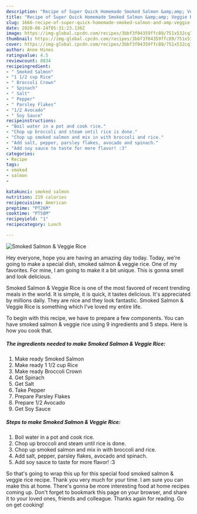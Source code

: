 ```yaml
---
description: "Recipe of Super Quick Homemade Smoked Salmon &amp;amp; Veggie Rice"
title: "Recipe of Super Quick Homemade Smoked Salmon &amp;amp; Veggie Rice"
slug: 1666-recipe-of-super-quick-homemade-smoked-salmon-and-amp-veggie-rice
date: 2020-06-24T05:31:23.136Z
image: https://img-global.cpcdn.com/recipes/3bbf3f04359ffc89/751x532cq70/smoked-salmon-veggie-rice-recipe-main-photo.jpg
thumbnail: https://img-global.cpcdn.com/recipes/3bbf3f04359ffc89/751x532cq70/smoked-salmon-veggie-rice-recipe-main-photo.jpg
cover: https://img-global.cpcdn.com/recipes/3bbf3f04359ffc89/751x532cq70/smoked-salmon-veggie-rice-recipe-main-photo.jpg
author: Anne Hines
ratingvalue: 4.5
reviewcount: 8834
recipeingredient:
- " Smoked Salmon"
- "1 1/2 cup Rice"
- " Broccoli Crown"
- " Spinach"
- " Salt"
- " Pepper"
- " Parsley Flakes"
- "1/2 Avocado"
- " Soy Sauce"
recipeinstructions:
- "Boil water in a pot and cook rice."
- "Chop up broccoli and steam until rice is done."
- "Chop up smoked salmon and mix in with broccoli and rice."
- "Add salt, pepper, parsley flakes, avocado and spinach."
- "Add soy sauce to taste for more flavor! :3"
categories:
- Recipe
tags:
- smoked
- salmon
- 

katakunci: smoked salmon  
nutrition: 219 calories
recipecuisine: American
preptime: "PT26M"
cooktime: "PT58M"
recipeyield: "1"
recipecategory: Lunch

---
```



![Smoked Salmon &amp; Veggie Rice](https://img-global.cpcdn.com/recipes/3bbf3f04359ffc89/751x532cq70/smoked-salmon-veggie-rice-recipe-main-photo.jpg)

Hey everyone, hope you are having an amazing day today. Today, we're going to make a special dish, smoked salmon &amp; veggie rice. One of my favorites. For mine, I am going to make it a bit unique. This is gonna smell and look delicious.

Smoked Salmon &amp; Veggie Rice is one of the most favored of recent trending meals in the world. It is simple, it is quick, it tastes delicious. It's appreciated by millions daily. They are nice and they look fantastic. Smoked Salmon &amp; Veggie Rice is something which I've loved my entire life.




To begin with this recipe, we have to prepare a few components. You can have smoked salmon &amp; veggie rice using 9 ingredients and 5 steps. Here is how you cook that.

<!--inarticleads1-->

##### The ingredients needed to make Smoked Salmon &amp; Veggie Rice:

1. Make ready  Smoked Salmon
1. Make ready 1 1/2 cup Rice
1. Make ready  Broccoli Crown
1. Get  Spinach
1. Get  Salt
1. Take  Pepper
1. Prepare  Parsley Flakes
1. Prepare 1/2 Avocado
1. Get  Soy Sauce




<!--inarticleads2-->

##### Steps to make Smoked Salmon &amp; Veggie Rice:

1. Boil water in a pot and cook rice.
1. Chop up broccoli and steam until rice is done.
1. Chop up smoked salmon and mix in with broccoli and rice.
1. Add salt, pepper, parsley flakes, avocado and spinach.
1. Add soy sauce to taste for more flavor! :3




So that's going to wrap this up for this special food smoked salmon &amp; veggie rice recipe. Thank you very much for your time. I am sure you can make this at home. There's gonna be more interesting food at home recipes coming up. Don't forget to bookmark this page on your browser, and share it to your loved ones, friends and colleague. Thanks again for reading. Go on get cooking!
